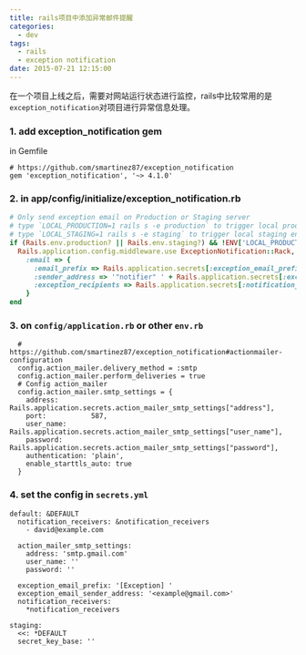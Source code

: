 ```yaml
---
title: rails项目中添加异常邮件提醒
categories:
  - dev
tags:
  - rails
  - exception notification
date: 2015-07-21 12:15:00
---
```



在一个项目上线之后，需要对网站运行状态进行监控，rails中比较常用的是`exception_notification`对项目进行异常信息处理。

<!-- more -->

### 1. add exception_notification gem

in Gemfile

```
# https://github.com/smartinez87/exception_notification
gem 'exception_notification', '~> 4.1.0'
```

### 2. in app/config/initialize/exception_notification.rb

```ruby
# Only send exception email on Production or Staging server
# type `LOCAL_PRODUCTION=1 rails s -e production` to trigger local production environment
# type `LOCAL_STAGING=1 rails s -e staging` to trigger local staging environment
if (Rails.env.production? || Rails.env.staging?) && !ENV['LOCAL_PRODUCTION'] && !ENV['LOCAL_STAGING']
  Rails.application.config.middleware.use ExceptionNotification::Rack,
    :email => {
      :email_prefix => Rails.application.secrets[:exception_email_prefix],
      :sender_address => '"notifier" ' + Rails.application.secrets[:exception_email_sender_address],
      :exception_recipients => Rails.application.secrets[:notification_receivers]
    }
end
```

### 3. on `config/application.rb` or other `env.rb`

```
  # https://github.com/smartinez87/exception_notification#actionmailer-configuration
  config.action_mailer.delivery_method = :smtp
  config.action_mailer.perform_deliveries = true
  # Config action_mailer
  config.action_mailer.smtp_settings = {
    address:        Rails.application.secrets.action_mailer_smtp_settings["address"],
    port:           587,
    user_name:      Rails.application.secrets.action_mailer_smtp_settings["user_name"],
    password:       Rails.application.secrets.action_mailer_smtp_settings["password"],
    authentication: 'plain',
    enable_starttls_auto: true
  }
```

### 4. set the config in `secrets.yml`

```
default: &DEFAULT
  notification_receivers: &notification_receivers
    - david@example.com

  action_mailer_smtp_settings:
    address: 'smtp.gmail.com'
    user_name: ''
    password: ''

  exception_email_prefix: '[Exception] '
  exception_email_sender_address: '<example@gmail.com>'
  notification_receivers:
    *notification_receivers

staging:
  <<: *DEFAULT
  secret_key_base: ''
```

